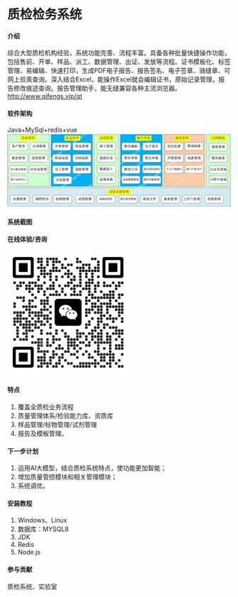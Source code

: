 # 质检检务系统

#### 介绍
综合大型质检机构经验，系统功能完善、流程丰富。具备各种批量快捷操作功能，包括售前、开单、样品、派工、数据管理、出证、发放等流程。证书模板化、标签管理、易编辑、快速打印，生成PDF电子报告、报告签名、电子签章、骑缝章、可网上验真查询。深入结合Excel，能操作Excel就会编辑证书，原始记录管理，报告修改痕迹查询。报告管理助手，能无缝兼容各种主流浏览器。
http://www.qifengs.vip/qt
#### 软件架构
Java+MySql+redis+vue
![](./img2.png)

#### 系统截图

#### 在线体验/咨询
![](img.png)



#### 特点
1. 覆盖全质检业务流程 
2. 质量管理体系/检验能力库、资质库 
3. 样品管理/标物管理/试剂管理 
4. 报告及模板管理。

#### 下一步计划
1. 运用AI大模型，结合质检系统特点，使功能更加智能； 
2. 增加质量管控模块和相关管理模块； 
3. 系统调优。

#### 安装教程
1. Windows、Linux
2. 数据库：MYSQL8
3. JDK
4. Redis
5. Node.js

#### 参与贡献
质检系统、实验室 
